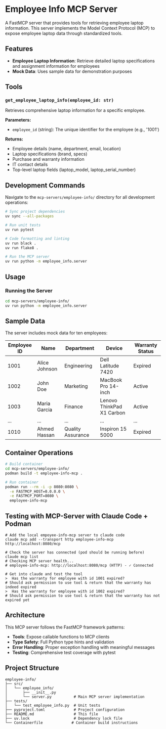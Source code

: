 # Employee Info MCP Server

A FastMCP server that provides tools for retrieving employee laptop information. This server implements the Model Context Protocol (MCP) to expose employee laptop data through standardized tools.

## Features

- **Employee Laptop Information**: Retrieve detailed laptop specifications and assignment information for employees
- **Mock Data**: Uses sample data for demonstration purposes

## Tools

### `get_employee_laptop_info(employee_id: str)`

Retrieves comprehensive laptop information for a specific employee.

**Parameters:**
- `employee_id` (string): The unique identifier for the employee (e.g., '1001')

**Returns:**
- Employee details (name, department, email, location)
- Laptop specifications (brand, specs)
- Purchase and warranty information
- IT contact details
- Top-level laptop fields (laptop_model, laptop_serial_number)

## Development Commands

Navigate to the `mcp-servers/employee-info/` directory for all development operations:

```bash
# Sync project dependencies
uv sync --all-packages

# Run unit tests
uv run pytest

# Code formatting and linting
uv run black .
uv run flake8 .

# Run the MCP server
uv run python -m employee_info.server
```

## Usage

### Running the Server

```bash
cd mcp-servers/employee-info/
uv run python -m employee_info.server
```

## Sample Data

The server includes mock data for ten employees:

| Employee ID | Name | Department | Device | Warranty Status |
|-------------|------|------------|--------|--------------|
| 1001        | Alice Johnson | Engineering | Dell Latitude 7420 | Expired |
| 1002        | John Doe | Marketing | MacBook Pro 14-inch | Active |
| 1003        | Maria Garcia | Finance | Lenovo ThinkPad X1 Carbon | Active |
| ...         | ... | ... | ... | ... |
| 1010        | Ahmed Hassan | Quality Assurance | Inspiron 15 5000 | Expired |

## Container Operations

```bash
# Build container
cd mcp-servers/employee-info/
podman build -t employee-info-mcp .

# Run container
podman run --rm -i -p 8080:8080 \
  -e FASTMCP_HOST=0.0.0.0 \
  -e FASTMCP_PORT=8080 \
  employee-info-mcp
```

## Testing with MCP-Server with Claude Code + Podman

```base
# Add the local empoyee-info-mcp server to claude code 
claude mcp add --transport http employee-info-mcp http://localhost:8080/mcp

# Check the server has connected (pod should be running before)
claude mcp list
# Checking MCP server health...
# employee-info-mcp: http://localhost:8080/mcp (HTTP) - ✓ Connected

# Get into claude and test the tool
>  Has the warranty for employee with id 1001 expired?
# Should ask permission to use tool & return that the warranty has indeed expired
>  Has the warranty for employee with id 1002 expired?
# Should ask permission to use tool & return that the warranty has not expired yet
```

## Architecture

This MCP server follows the FastMCP framework patterns:

- **Tools**: Expose callable functions to MCP clients
- **Type Safety**: Full Python type hints and validation
- **Error Handling**: Proper exception handling with meaningful messages
- **Testing**: Comprehensive test coverage with pytest

## Project Structure

```
employee-info/
├── src/
│   └── employee_info/
│       ├── __init__.py
│       └── server.py          # Main MCP server implementation
├── tests/
│   └── test_employee_info.py  # Unit tests
├── pyproject.toml             # Project configuration
├── README.md                  # This file
├── uv.lock                    # Dependency lock file
└── Containerfile             # Container build instructions
```
